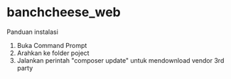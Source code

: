 # banchcheese_web

Panduan instalasi
1. Buka Command Prompt
2. Arahkan ke folder poject
3. Jalankan perintah "composer update" untuk mendownload vendor 3rd party
